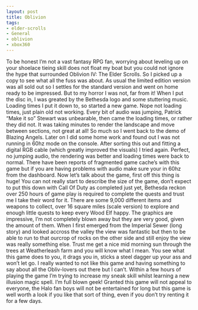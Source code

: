 ```yaml
---
layout: post
title: Oblivion
tags:
- elder-scrolls
- General
- oblivion
- xbox360
---
```

To be honest I’m not a vast fantasy RPG fan, worrying about leveling up on your shoelace tieing skill does not float my boat but you could not ignore the hype that surrounded Oblivion IV: The Elder Scrolls.
So I picked up a copy to see what all the fuss was about. As usual the limited edition version was all sold out so I settles for the standard version and went on home ready to be impressed.
But to my horror I was not, far from it!
When I put the disc in, I was greated by the Bethesda logo and some stuttering music. Loading times I put it down to, so started a new game. Nope not loading times, just plain old not working. Every bit of audio was jumping, Patrick “Make it so” Stewart was unbearable, then came the loading times, or rather they did not. It was taking minutes to render the landscape and move between sections, not great at all! So much so I went back to the demo of Blazing Angels.
Later on I did some home work and found out I was not running in 60hz mode on the console. After sorting this out and fitting a digital RGB cable (which greatly improved the visuals) I tried again. Perfect, no jumping audio, the rendering was better and loading times were back to normal. There have been reports of fragmented game cache’s with this game but if you are having problems with audio make sure your in 60hz from the dashboard.
Now let’s talk about the game, first off this thing is huge! You can not really start to describe the size of the game, don’t expect to put this down with Call Of Duty as completed just yet, Bethesda reckon over 250 hours of game play is required to complete the quests and trust me I take their word for it. There are some 9,000 different items and weapons to collect, over 16 square miles (scale version) to explore and enough little quests to keep every Wood Elf happy.
The graphics are impressive, I’m not completely blown away but they are very good, given the amount of them. When I first emerged from the Imperial Sewer (long story) and looked accross the valley the view was fantastic but then to be able to run to that ourcrop of rocks on the other side and still enjoy the view was really something else.
Trust me get a nice mid morning sun through the trees at Weatherleash farm and you will know what I mean.
You see what this game does to you, it drags you in, sticks a steel dagger up your ass and won’t let go. I really wanted to not like this game and having something to say about all the Obliv-lovers out there but I can’t. Within a few hours of playing the game I’m trying to increase my sneak skill whilst learning a new illusion magic spell. I’m full blown geek!
Granted this game will not appeal to everyone, the Halo fan boys will not be entertained for long but this game is well worth a look if you like that sort of thing, even if you don’t try renting it for a few days.

